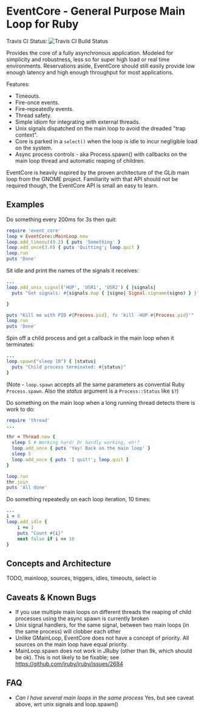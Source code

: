 EventCore - General Purpose Main Loop for Ruby
==============================================
Travis CI Status: ![Travis CI Build Status](https://travis-ci.org/kamstrup/event_core.svg?branch=master)

Provides the core of a fully asynchronous application. Modeled for simplicity and robustness,
less so for super high load or real time environments. Reservations aside, EventCore should
still easily provide low enough latency and high enough throughput for most applications.

Features:
 - Timeouts.
 - Fire-once events.
 - Fire-repeatedly events.
 - Thread safety.
 - Simple idiom for integrating with external threads.
 - Unix signals dispatched on the main loop to avoid the dreaded "trap context".
 - Core is parked in a ```select()``` when the loop is idle to incur negligible load on the system.
 - Async process controls - aka Process.spawn() with callbacks on the main loop thread and automatic reaping of children.

EventCore is heavily inspired by the proven architecture of the GLib main loop from the GNOME project.
Familiarity with that API should not be required though, the EventCore API is small an easy to learn.

Examples
--------

Do something every 200ms for 3s then quit:

```rb
require 'event_core'
loop = EventCore::MainLoop.new
loop.add_timeout(0.2) { puts 'Something' }
loop.add_once(3.0) { puts 'Quitting'; loop.quit }
loop.run
puts 'Done'
```

Sit idle and print the names of the signals it receives:
```rb
...
loop.add_unix_signal('HUP', 'USR1', 'USR2') { |signals|
  puts "Got signals: #{signals.map { |signo| Signal.signame(signo) } }"

}

puts "Kill me with PID #{Process.pid}, fx 'kill -HUP #{Process.pid}'"
loop.run
puts 'Done'
```

Spin off a child process and get a callback in the main loop when it terminates:
```rb
...
loop.spawn("sleep 10") { |status|
  puts "Child process terminated: #{status}"
}
```
(Note - ```loop.spawn``` accepts all the same parameters as convential Ruby ```Process.spawn```.
Also the _status_ argument is a ```Process::Status``` like ```$?```)

Do something on the main loop when a long running thread detects there is work to do:
```rb
require 'thread'
...

thr = Thread.new {
  sleep 5 # Working hard! Or hardly working, eh!?
  loop.add_once { puts 'Yay! Back on the main loop' }
  sleep 5
  loop.add_once { puts 'I quit!'; loop.quit }
}

loop.run
thr.join
puts 'All done'
```

Do something repeatedly on each loop iteration, 10 times:
```rb
...
i = 0
loop.add_idle {
    i += 1
    puts "Count #{i}"
    next false if i == 10
}
```


Concepts and Architecture
-------------------------
TODO, mainloop, sources, triggers, idles, timeouts, select io

Caveats & Known Bugs
--------------------

 - If you use multiple main loops on different threads the reaping of child processes using the async spawn is currently broken
 - Unix signal handlers, for the same signal, between two main loops (in the same process) will clobber each other
 - Unlike GMainLoop, EventCore does not have a concept of priority. All sources on the main loop have equal priority.
 - MainLoop.spawn does not work in JRuby (other than 9k, which should be ok). This is not likely to be fixable; see https://github.com/jruby/jruby/issues/2684

FAQ
---
 - *Can I have several main loops in the same process*
   Yes, but see caveat above, wrt unix signals and loop.spawn()
